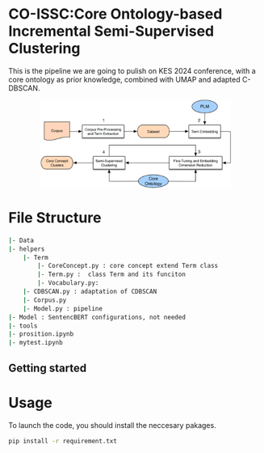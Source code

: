 # CO-ISSC:Core Ontology-based Incremental Semi-Supervised Clustering

This is the pipeline we are going to pulish on KES 2024 conference, with a core ontology as prior knowledge, combined with UMAP and adapted C-DBSCAN.

<div align=center> 
<img src="./pipeline.png" width = 75%>
</div> 

# File Structure
``` bash
|- Data 
|- helpers 
    |- Term
        |- CoreConcept.py : core concept extend Term class
        |- Term.py :  class Term and its funciton
        |- Vocabulary.py: 
    |- CDBSCAN.py : adaptation of CDBSCAN
    |- Corpus.py
    |- Model.py : pipeline 
|- Model : SentencBERT configurations, not needed
|- tools 
|- prosition.ipynb
|- mytest.ipynb
```

## Getting started


# Usage

To launch the code, you should install the neccesary pakages.
```bash
pip install -r requirement.txt
```


